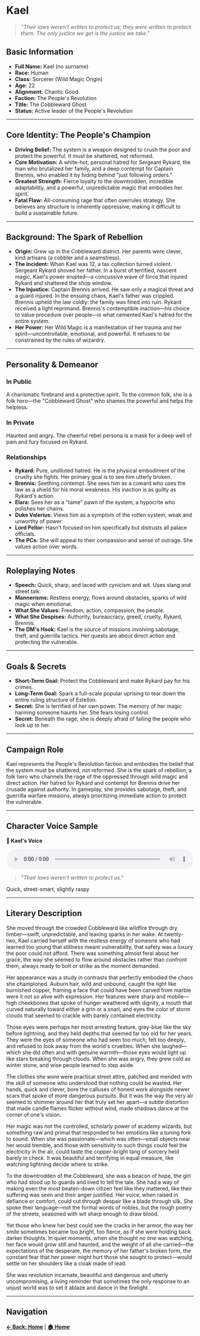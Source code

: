 # Kael

> *"Their laws weren't written to protect us; they were written to protect them. The only justice we get is the justice we take."*

## Basic Information

- **Full Name:** Kael (no surname)
- **Race:** Human
- **Class:** Sorcerer (Wild Magic Origin)
- **Age:** 22
- **Alignment:** Chaotic Good
- **Faction:** The People's Revolution
- **Title:** The Cobbleward Ghost
- **Status:** Active leader of the People's Revolution

---

## Core Identity: The People's Champion

- **Driving Belief:** The system is a weapon designed to crush the poor and protect the powerful. It must be shattered, not reformed.
- **Core Motivation:** A white-hot, personal hatred for Sergeant Rykard, the man who brutalized her family, and a deep contempt for Captain Brennis, who enabled it by hiding behind "just following orders."
- **Greatest Strength:** Fierce loyalty to the downtrodden, incredible adaptability, and a powerful, unpredictable magic that embodies her spirit.
- **Fatal Flaw:** All-consuming rage that often overrules strategy. She believes any structure is inherently oppressive, making it difficult to build a sustainable future.

---

## Background: The Spark of Rebellion

- **Origin:** Grew up in the Cobbleward district. Her parents were clever, kind artisans (a cobbler and a seamstress).
- **The Incident:** When Kael was 12, a tax collection turned violent. Sergeant Rykard shoved her father. In a burst of terrified, nascent magic, Kael's power erupted—a concussive wave of force that injured Rykard and shattered the shop window.
- **The Injustice:** Captain Brennis arrived. He saw only a magical threat and a guard injured. In the ensuing chaos, Kael's father was crippled. Brennis upheld the law coldly: the family was fined into ruin. Rykard received a light reprimand. Brennis's contemptible inaction—his choice to value procedure over people—is what cemented Kael's hatred for the entire system.
- **Her Power:** Her Wild Magic is a manifestation of her trauma and her spirit—uncontrollable, emotional, and powerful. It refuses to be constrained by the rules of wizardry.

---

## Personality & Demeanor

### In Public
A charismatic firebrand and a protective spirit. To the common folk, she is a folk hero—the "Cobbleward Ghost" who shames the powerful and helps the helpless.

### In Private
Haunted and angry. The cheerful rebel persona is a mask for a deep well of pain and fury focused on Rykard.

### Relationships

- **Rykard:** Pure, undiluted hatred. He is the physical embodiment of the cruelty she fights. Her primary goal is to see him utterly broken.
- **Brennis:** Seething contempt. She sees him as a coward who uses the law as a shield for his moral weakness. His inaction is as guilty as Rykard's action.
- **Elara:** Sees her as a "tame" pawn of the system, a hypocrite who polishes her chains.
- **Duke Valerius:** Views him as a symptom of the rotten system, weak and unworthy of power.
- **Lord Pellor:** Hasn't focused on him specifically but distrusts all palace officials.
- **The PCs:** She will appeal to their compassion and sense of outrage. She values action over words.

---

## Roleplaying Notes

- **Speech:** Quick, sharp, and laced with cynicism and wit. Uses slang and street talk.
- **Mannerisms:** Restless energy, flows around obstacles, sparks of wild magic when emotional.
- **What She Values:** Freedom, action, compassion, the people.
- **What She Despises:** Authority, bureaucracy, greed, cruelty, Rykard, Brennis.
- **The DM's Hook:** Kael is the source of missions involving sabotage, theft, and guerrilla tactics. Her quests are about direct action and protecting the vulnerable.

---

## Goals & Secrets

- **Short-Term Goal:** Protect the Cobbleward and make Rykard pay for his crimes.
- **Long-Term Goal:** Spark a full-scale popular uprising to tear down the entire ruling structure of Estellon.
- **Secret:** She is terrified of her own power. The memory of her magic harming someone haunts her. She fears losing control.
- **Secret:** Beneath the rage, she is deeply afraid of failing the people who look up to her.

---

## Campaign Role

Kael represents the People's Revolution faction and embodies the belief that the system must be shattered, not reformed. She is the spark of rebellion, a folk hero who channels the rage of the oppressed through wild magic and direct action. Her hatred for Rykard and contempt for Brennis drive her crusade against authority. In gameplay, she provides sabotage, theft, and guerrilla warfare missions, always prioritizing immediate action to protect the vulnerable.

---

## Character Voice Sample

<div class="audio-player">
    <p><strong>🎵 Kael's Voice</strong></p>
    <audio controls style="width: 100%;">
        <source src="../audio/characters/kael-sample.wav" type="audio/wav">
        <source src="../audio/characters/kael-sample.ogg" type="audio/ogg">
        Your browser does not support the audio element.
        <a href="../audio/characters/kael-sample.wav">Download audio file</a>
    </audio>
</div>

> *"Their laws weren't written to protect us."*

Quick, street-smart, slightly raspy

---

## Literary Description

She moved through the crowded Cobbleward like wildfire through dry timber—swift, unpredictable, and leaving sparks in her wake. At twenty-two, Kael carried herself with the restless energy of someone who had learned too young that stillness meant vulnerability, that safety was a luxury the poor could not afford. There was something almost feral about her grace, the way she seemed to flow around obstacles rather than confront them, always ready to bolt or strike as the moment demanded.

Her appearance was a study in contrasts that perfectly embodied the chaos she championed. Auburn hair, wild and unbound, caught the light like burnished copper, framing a face that could have been carved from marble were it not so alive with expression. Her features were sharp and mobile—high cheekbones that spoke of hunger weathered with dignity, a mouth that curved naturally toward either a grin or a snarl, and eyes the color of storm clouds that seemed to crackle with barely contained electricity.

Those eyes were perhaps her most arresting feature, grey-blue like the sky before lightning, and they held depths that seemed far too old for her years. They were the eyes of someone who had seen too much, felt too deeply, and refused to look away from the world's cruelties. When she laughed—which she did often and with genuine warmth—those eyes would light up like stars breaking through clouds. When she was angry, they grew cold as winter stone, and wise people learned to step aside.

The clothes she wore were practical street attire, patched and mended with the skill of someone who understood that nothing could be wasted. Her hands, quick and clever, bore the calluses of honest work alongside newer scars that spoke of more dangerous pursuits. But it was the way the very air seemed to shimmer around her that truly set her apart—a subtle distortion that made candle flames flicker without wind, made shadows dance at the corner of one's vision.

Her magic was not the controlled, scholarly power of academy wizards, but something raw and primal that responded to her emotions like a tuning fork to sound. When she was passionate—which was often—small objects near her would tremble, and those with sensitivity to such things could feel the electricity in the air, could taste the copper-bright tang of sorcery held barely in check. It was beautiful and terrifying in equal measure, like watching lightning decide where to strike.

To the downtrodden of the Cobbleward, she was a beacon of hope, the girl who had stood up to guards and lived to tell the tale. She had a way of making even the most beaten-down citizen feel like they mattered, like their suffering was seen and their anger justified. Her voice, when raised in defiance or comfort, could cut through despair like a blade through silk. She spoke their language—not the formal words of nobles, but the rough poetry of the streets, seasoned with wit sharp enough to draw blood.

Yet those who knew her best could see the cracks in her armor, the way her smile sometimes became too bright, too fierce, as if she were holding back darker thoughts. In quiet moments, when she thought no one was watching, her face would grow still and haunted, and the weight of all she carried—the expectations of the desperate, the memory of her father's broken form, the constant fear that her power might hurt those she sought to protect—would settle on her shoulders like a cloak made of lead.

She was revolution incarnate, beautiful and dangerous and utterly uncompromising, a living reminder that sometimes the only response to an unjust world was to set it ablaze and dance in the firelight.

---

## Navigation

**[← Back: Home](../README.md)** | **[🏠 Home](../README.md)**
